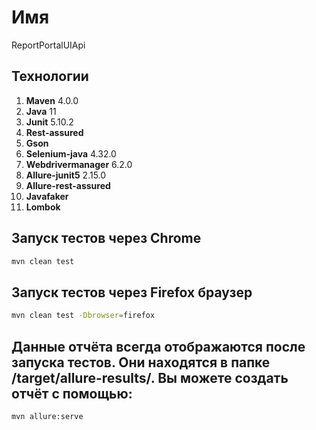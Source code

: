 # Имя
ReportPortalUIApi

## Технологии
1. **Maven** 4.0.0
2. **Java** 11
3. **Junit** 5.10.2
4. **Rest-assured** 
5. **Gson** 
6. **Selenium-java** 4.32.0
7. **Webdrivermanager** 6.2.0
8. **Allure-junit5** 2.15.0
9. **Allure-rest-assured**
10. **Javafaker**
11. **Lombok**

## Запуск тестов через Chrome
```bash
mvn clean test
```

## Запуск тестов через Firefox браузер
```bash
mvn clean test -Dbrowser=firefox
```

## Данные отчёта всегда отображаются после запуска тестов. Они находятся в папке /target/allure-results/. Вы можете создать отчёт с помощью:
```bash
mvn allure:serve
```